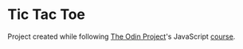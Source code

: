 # Tic Tac Toe

Project created while following [The Odin Project](https://www.theodinproject.com/)'s JavaScript [course](https://www.theodinproject.com/lessons/node-path-javascript-tic-tac-toe).
